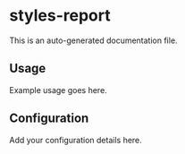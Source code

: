 # styles-report

This is an auto-generated documentation file.

## Usage

Example usage goes here.

## Configuration

Add your configuration details here.
